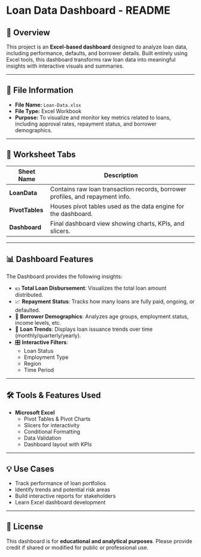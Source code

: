 
# Loan Data Dashboard - README

## 📄 Overview

This project is an **Excel-based dashboard** designed to analyze loan data, including performance, defaults, and borrower details. Built entirely using Excel tools, this dashboard transforms raw loan data into meaningful insights with interactive visuals and summaries.

---

## 📁 File Information

- **File Name:** `Loan-Data.xlsx`
- **File Type:** Excel Workbook
- **Purpose:** To visualize and monitor key metrics related to loans, including approval rates, repayment status, and borrower demographics.

---

## 📑 Worksheet Tabs

| Sheet Name         | Description                                                                 |
|--------------------|-----------------------------------------------------------------------------|
| **LoanData**        | Contains raw loan transaction records, borrower profiles, and repayment info.|
| **PivotTables**     | Houses pivot tables used as the data engine for the dashboard.              |
| **Dashboard**       | Final dashboard view showing charts, KPIs, and slicers.                     |

---

## 📊 Dashboard Features

The Dashboard provides the following insights:

- 💵 **Total Loan Disbursement**: Visualizes the total loan amount distributed.
- 📈 **Repayment Status**: Tracks how many loans are fully paid, ongoing, or defaulted.
- 🧑 **Borrower Demographics**: Analyzes age groups, employment status, income levels, etc.
- 📅 **Loan Trends**: Displays loan issuance trends over time (monthly/quarterly/yearly).
- 🎛️ **Interactive Filters**:
  - Loan Status
  - Employment Type
  - Region
  - Time Period

---

## 🛠 Tools & Features Used

- **Microsoft Excel**
  - Pivot Tables & Pivot Charts
  - Slicers for interactivity
  - Conditional Formatting
  - Data Validation
  - Dashboard layout with KPIs

---

## 💡 Use Cases

- Track performance of loan portfolios
- Identify trends and potential risk areas
- Build interactive reports for stakeholders
- Learn Excel dashboard development

---

## 📜 License

This dashboard is for **educational and analytical purposes**. Please provide credit if shared or modified for public or professional use.
